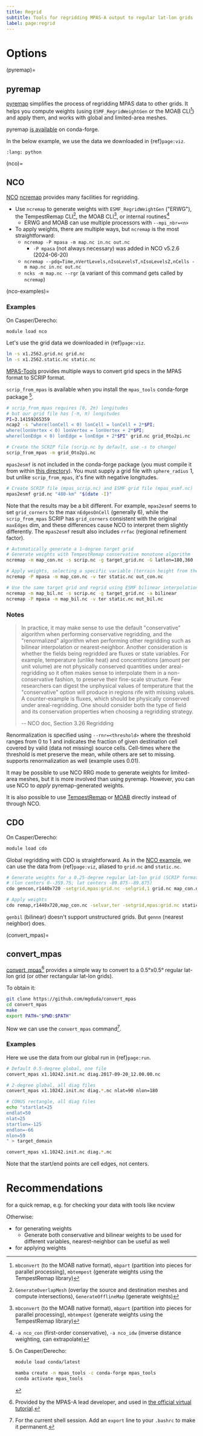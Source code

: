 ```yaml
---
title: Regrid
subtitle: Tools for regridding MPAS-A output to regular lat-lon grids
label: page:regrid
---
```


# Options

(pyremap)=

## pyremap

[pyremap](https://mpas-dev.github.io/pyremap/main/remapper/index.html)
simplifies the process of regridding MPAS data to other grids.
It helps you compute weights (using `ESMF_RegridWeightGen` or the MOAB CLI[^mbcli])
and apply them,
and works with global and limited-area meshes.

pyremap [is available](https://mpas-dev.github.io/pyremap/2.1.0/quick_start.html#installation) on conda-forge.

In the below example, we use the data we downloaded in {ref}`page:viz`.

```{include} pyremap-example.py
:lang: python

```

(nco)=

## NCO

[NCO](https://nco.sourceforge.net/) [ncremap](https://nco.sourceforge.net/nco.html#ncremap-netCDF-Remapper)
provides many facilities for regridding.

- Use `ncremap` to generate weights
  with `ESMF_RegridWeightGen` ("ERWG"),
  the TempestRemap CLI[^trcli],
  the MOAB CLI[^mbcli], or internal routines[^nco-internal]
  - ERWG and MOAB can use multiple processors with `--mpi_nbr=<n>`
- To apply weights, there are multiple ways, but `ncremap` is the most straightforward:
  - `ncremap -P mpasa -m map.nc in.nc out.nc`
    - `-P mpasa` (not always necessary) was added in NCO v5.2.6 (2024-06-20)
  - `ncremap --pdq=Time,nVertLevels,nIsoLevelsT,nIsoLevelsZ,nCells -m map.nc in.nc out.nc`
  - `ncks -m map.nc --rgr` (a variant of this command gets called by `ncremap`)

[^trcli]:
    `GenerateOverlapMesh` (overlay the source and destination meshes and compute intersections),
    `GenerateOfflineMap` (generate weights)

[^mbcli]:
    `mbconvert` (to the MOAB native format), `mbpart` (partition into pieces for parallel processing),
    `mbtempest` (generate weights using the TempestRemap library)

[^nco-internal]:
    `-a nco_con` (first-order conservative),
    `-a nco_idw` (inverse distance weighting, can extrapolate)

(nco-examples)=

### Examples

On Casper/Derecho:

```bash
module load nco
```

Let's use the grid data we downloaded in {ref}`page:viz`.

```bash
ln -s x1.2562.grid.nc grid.nc
ln -s x1.2562.static.nc static.nc
```

[MPAS-Tools](https://github.com/MPAS-Dev/MPAS-Tools)
provides multiple ways to convert grid specs in the MPAS format to SCRIP format.

`scrip_from_mpas` is available when you install the `mpas_tools` conda-forge package [^cf].

[^cf]: On Casper/Derecho:

    ```bash
    module load conda/latest
    ```

    ```bash
    mamba create -n mpas_tools -c conda-forge mpas_tools
    conda activate mpas_tools
    ```

```bash
# scrip_from_mpas requires [0, 2π) longitudes
# but our grid file has [-π, π) longitudes
PI=3.14159265359
ncap2 -s "where(lonCell < 0) lonCell = lonCell + 2*$PI;
where(lonVertex < 0) lonVertex = lonVertex + 2*$PI;
where(lonEdge < 0) lonEdge = lonEdge + 2*$PI" grid.nc grid_0to2pi.nc

# Create the SCRIP file (scrip.nc by default, use -s to change)
scrip_from_mpas -m grid_0to2pi.nc
```

`mpas2esmf` is not included in the conda-forge package
(you must compile it from within [this directory](https://github.com/MPAS-Dev/MPAS-Tools/tree/master/mesh_tools/mpas2esmf)).
You must supply a grid file with `sphere_radius` 1,
but unlike `scrip_from_mpas`, it's fine with negative longitudes.

```bash
# Create SCRIP file (mpas_scrip.nc) and ESMF grid file (mpas_esmf.nc)
mpas2esmf grid.nc "480-km" "$(date -I)"
```

Note that the results may be a bit different.
For example, `mpas2esmf` seems to set `grid_corners` to the max `nEdgesOnCell` (generally 6),
while the `scrip_from_mpas` SCRIP has `grid_corners` consistent with the original `maxEdges` dim,
and these differences cause NCO to interpret them slightly differently.
The `mpas2esmf` result also includes `rrfac` (regional refinement factor).

```bash
# Automatically generate a 1-degree target grid
# Generate weights with TempestRemap conservative monotone algorithm
ncremap -m map_con.nc -s scrip.nc -g target_grid.nc -G latlon=180,360 -a traave

# Apply weights, selecting a specific variable (terrain height from the static file)
ncremap -P mpasa -m map_con.nc -v ter static.nc out_con.nc
```

```bash
# Use the same target grid and regrid using ESMF bilinear interpolation
ncremap -m map_bil.nc -s scrip.nc -g target_grid.nc -a bilinear
ncremap -P mpasa -m map_bil.nc -v ter static.nc out_bil.nc
```

### Notes

> In practice, it may make sense to use the default "conservative" algorithm when performing conservative regridding,
> and the "renormalized" algorithm when performing other regridding such as bilinear interpolation or nearest-neighbor.
> Another consideration is whether the fields being regridded are fluxes or state variables.
> For example, temperature (unlike heat) and concentrations (amount per unit volume)
> are not physically conserved quantities under areal-regridding
> so it often makes sense to interpolate them in a non-conservative fashion, to preserve their fine-scale structure.
> Few researchers can digest the unphysical values of temperature
> that the "conservative" option will produce in regions rife with missing values.
> A counter-example is fluxes, which should be physically conserved under areal-regridding.
> One should consider both the type of field and its conservation properties when choosing a regridding strategy.
>
> -- NCO doc, Section 3.26 Regridding

Renormalization is specified using `--rnr=<threshold>` where the threshold ranges from 0 to 1
and indicates the fraction of given destination cell covered by valid (data not missing) source cells.
Cell-times where the threshold is met preserve the mean, while others are set to missing.
[](#pyremap) supports renormalization as well (example uses 0.01).

It may be possible to use NCO RRG mode to generate weights for limited-area meshes,
but it is more involved than using pyremap.
However, you can use NCO to _apply_ pyremap-generated weights.

It is also possible to use [TempestRemap](https://github.com/ClimateGlobalChange/tempestremap)
or [MOAB](https://sigma.mcs.anl.gov/category/moab/) directly instead of through NCO.

## CDO

On Casper/Derecho:

```bash
module load cdo
```

Global regridding with CDO is straightforward.
As in the [NCO example](#nco-examples), we can use the data from {ref}`page:viz`,
aliased to `grid.nc` and `static.nc`.

```bash
# Generate weights for a 0.25-degree regular lat-lon grid (SCRIP format)
# (lon centers 0--359.75; lat centers -89.875--89.875)
cdo gencon,r1440x720 -setgrid,mpas:grid.nc -selgrid,1 grid.nc map_con.nc

# Apply weights
cdo remap,r1440x720,map_con.nc -selvar,ter -setgrid,mpas:grid.nc static.nc out_con.nc
```

`genbil` (bilinear) doesn't support unstructured grids.
But `gennn` (nearest neighbor) does.

(convert_mpas)=

## convert_mpas

[convert_mpas](https://github.com/mgduda/convert_mpas)[^cm] provides a simple way
to convert to a 0.5°x0.5° regular lat-lon grid (or other rectangular lat-lon grids).

[^cm]:
    Provided by the MPAS-A lead developer,
    and used in [the official virtual tutorial](https://www2.mmm.ucar.edu/projects/mpas/tutorial/Virtual2025/).

To obtain it:

```bash
git clone https://github.com/mgduda/convert_mpas
cd convert_mpas
make
export PATH="$PWD:$PATH"
```

Now we can use the `convert_mpas` command[^rc].

[^rc]: For the current shell session. Add an `export` line to your `.bashrc` to make it permanent.

### Examples

Here we use the data from our global run in {ref}`page:run`.

```bash
# Default 0.5-degree global, one file
convert_mpas x1.10242.init.nc diag.2017-09-20_12.00.00.nc
```

```bash
# 2-degree global, all diag files
convert_mpas x1.10242.init.nc diag.*.nc nlat=90 nlon=180
```

```bash
# CONUS rectangle, all diag files
echo "startlat=25
endlat=50
nlat=25
startlon=-125
endlon=-66
nlon=59
" > target_domain

convert_mpas x1.10242.init.nc diag.*.nc
```

Note that the start/end points are cell edges, not centers.

# Recommendations

[](#convert_mpas) for a quick remap, e.g. for checking your data with tools like ncview

Otherwise:

- [](#pyremap) for generating weights
  - Generate both conservative and bilinear weights to be used for different variables,
    nearest-neighbor can be useful as well
- [](#pyremap) for applying weights

